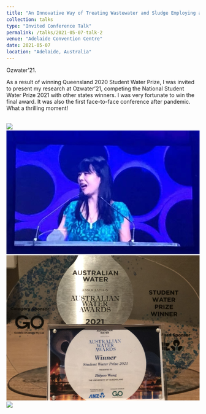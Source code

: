 ```yaml
---
title: "An Innovative Way of Treating Wastewater and Sludge Employing a Novel Ammonia-Oxidizing Bacteria (AOB) Genus *Ca.* Nitrosoglobus"
collection: talks
type: "Invited Conference Talk"
permalink: /talks/2021-05-07-talk-2
venue: "Adelaide Convention Centre"
date: 2021-05-07
location: "Adelaide, Australia"
---
```

Ozwater’21. 

As a result of winning Queensland 2020 Student Water Prize, I was invited to present my research at Ozwater’21, competing the National Student Water Prize 2021 with other states winners. I was very fortunate to win the final award. It was also the first face-to-face conference after pandemic. What a thrilling moment!


<br/><img src='/images/20210507talk.jpg'>
<br/><img src='/images/20210507talk-2.jpg'>
<br/><img src='/images/20210507talk-3.jpg'>
<br/><img src='/images/20210507talk-4.jpg'>